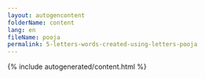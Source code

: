 ```yaml
---
layout: autogencontent
folderName: content
lang: en
fileName: pooja
permalink: 5-letters-words-created-using-letters-pooja
---
```


{% include autogenerated/content.html %}
